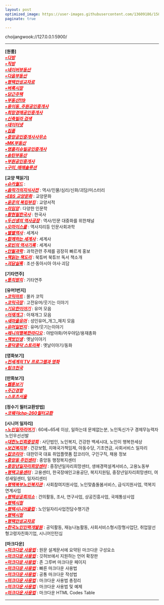 ```yaml
---
layout: post
optimized_image: https://user-images.githubusercontent.com/13609186/158834851-5c5d7736-001b-448d-8bb6-eb99f2f16233.jpg
paginate: true

---
```


choijangwook://127.0.0.1:5900/

---

**[원룸]** <br>
[<span style="color:red">***▪다방***</span>](https://dabangapp.com/)<br>
[<span style="color:red">***▪직방***</span>](https://www.zigbang.com/)<br>
[<span style="color:red">***▪네이버부동산***</span>](https://land.naver.com/)<br>
[<span style="color:red">***▪다음부동산***</span>](https://realty.daum.net/)<br>
[<span style="color:red">***▪평택안성교차로***</span>](http://land.ptkcr.com/offer/?cateid_group=0001&trade=1)<br>
[<span style="color:red">***▪벼룩시장***</span>](https://www.findhouse.co.kr/land/map/web/index.do?typeThing1=01)<br>
[<span style="color:red">***▪당근주택***</span>](https://crhousing.co.kr/index.php?usr_view=pc)<br>
[<span style="color:red">***▪부동산119***</span>](https://www.bd119.com/realty/realty_list.asp?RealtyType=E&sido=%B0%E6%B1%E2)<br>
[<span style="color:red">***▪용이동_주원공인중개사***</span>](http://x8020.kmswb.kr/)<br>
[<span style="color:red">***▪희망경매공인중개사***</span>](http://m.withace.co.kr/beauty1092)<br>
[<span style="color:red">***▪신축빌라 검색***</span>](http://sellinghousing.kr/grid)<br>
[<span style="color:red">***▪데이터넷***</span>](http://www.datanet.co.kr/)<br>
[<span style="color:red">***▪집품***</span>](https://www.zippoom.com/)<br>
[<span style="color:red">***▪중앙공인중개사사무소***</span>](http://www.r114.net/T/0316838959)<br>
[<span style="color:red">***▪MK부동산***</span>](https://land.bizmk.kr/memul/list.php?bubcode=4122000000&mgroup=A&mclass=A01%2CA02%2CA03&bdiv=A&areadiv=&mseq=&JMJ=)<br>
[<span style="color:red">***▪명품리슈빌공인중개사***</span>](https://blog.naver.com/dw6066)<br>
[<span style="color:red">***▪송탄부동산***</span>](https://blog.naver.com/lkbmsk)<br>
[<span style="color:red">***▪부원공인중개사***</span>](https://blog.naver.com/yuri8515)<br>
[<span style="color:red">***▪구미_매매솔루션***</span>](http://www.gumisolution.com/)<br>


**[교양 책읽기]** <br>
[<span style="color:red">***▪슈카월드***</span>](https://www.youtube.com/channel/UCsJ6RuBiTVWRX156FVbeaGg) :  <br>
[<span style="color:red">***▪쏨작가의지식사전***</span>](https://www.youtube.com/c/%EC%8F%A8%EC%9E%91%EA%B0%80%EC%9D%98%EC%A7%80%EC%8B%9D%EC%82%AC%EC%A0%84) : 역사/인물/심리/신화/괴담/미스터리<br>
[<span style="color:red">***▪EBS 교양문화***</span>](https://www.youtube.com/c/EBSCulture/channels) : 교양문화<br>
[<span style="color:red">***▪윤꾼의 북킹부킹***</span>](https://www.youtube.com/c/%EC%9C%A4%EA%BE%BC%EC%9D%98%EB%B6%81%ED%82%B9%EB%B6%80%ED%82%B9) : 교양서적<br>
[<span style="color:red">***▪라임양***</span>](https://www.youtube.com/c/%EB%9D%BC%EC%9E%84%EC%96%91) : 다양한 인문학<br>
[<span style="color:red">***▪황현필한국사***</span>](https://www.youtube.com/c/%ED%99%A9%ED%98%84%ED%95%84%ED%95%9C%EA%B5%AD%EC%82%AC/videos) : 한국사<br>
[<span style="color:red">***▪두선생의 역사공장***</span>](https://www.youtube.com/channel/UC9JrTOkuLwzpyudwQqavXGg) : 역사/인문 대중화를 위한채널<br>
[<span style="color:red">***▪오마이스쿨***</span>](https://www.youtube.com/c/0hmyschool) : 역사지리등 인문사회과학<br>
[<span style="color:red">***▪별별역사***</span>](https://www.youtube.com/channel/UCYuiS1EYw54dEJVzseQSYXw/videos) : 세계사<br>
[<span style="color:red">***▪함께하는 세계사***</span>](https://www.youtube.com/channel/UCdop7AYwvReE6jK7M69MA2A) : 세계사<br>
[<span style="color:red">***▪로빈의 역사기록***</span>](https://www.youtube.com/channel/UCTy-6Pfkmv5fLTMOm04tw4g) : 세계사<br>
[<span style="color:red">***▪안될과학***</span>](https://www.youtube.com/channel/UCMc4EmuDxnHPc6pgGW-QWvQ) : 과학관련 주제를 굉장히 빠르게 홍보<br>
[<span style="color:red">***▪책읽는 책도리***</span>](https://www.youtube.com/channel/UCbaXu_mTn6ya_pabSkx7xxw/videos) : 북튜버 북튜브 독서 책소개<br>
[<span style="color:red">***▪괴담실록***</span>](https://www.youtube.com/c/%EA%B4%B4%EB%8B%B4%EC%8B%A4%EB%A1%9D/videos) : 조선·동아시아 야사·괴담<br>


**[기타연주]** <br>
[<span style="color:red">***▪뚱치땅치***</span>](https://www.youtube.com/c/%EB%9A%B1%EC%B9%98%EB%95%85%EC%B9%98Fingerstylish) : 기타연주<br>


**[유머1번지]** <br>
[<span style="color:red">***▪코믹마트***</span>](https://www.youtube.com/channel/UCJpGg1tfKID4YqvZCAig_Fw) : 몰카 코믹<br>
[<span style="color:red">***▪코믹극장***</span>](https://www.youtube.com/channel/UCYVYJ7AAiZpb8f8MVN3D7QA/videos) : 고전유머/웃기는 이야기<br>
[<span style="color:red">***▪기묘한이야기***</span>](https://www.youtube.com/channel/UCehO7ypk6O_A0zDWe0lZ__Q) : 유머 모음<br>
[<span style="color:red">***▪아재개그***</span>](https://www.youtube.com/channel/UCW0DcqnNHlVFKHZwHrEgRiw) : 아재개그 모음<br>
[<span style="color:red">***▪새마을유머***</span>](https://www.youtube.com/c/%EC%83%88%EB%A7%88%EC%9D%84%EC%9C%A0%EB%A8%B8/videos) : 성인유머_개그_재치 모음<br>
[<span style="color:red">***▪유머일번지***</span>](https://www.youtube.com/channel/UC0AAyspx3wCUd0e9UpjEHjQ) : 유머/웃기는이야기<br>
[<span style="color:red">***▪레니의행복한라디오***</span>](https://www.youtube.com/channel/UCgcg7B2sn0ko7JuZzZDiMEw) : 야밤야화/어우야담/용재총화<br>
[<span style="color:red">***▪책벗인생***</span>](https://www.youtube.com/channel/UCzL_SdGdToS9Sl997UND0fQ/videos) : 옛날이야기<br>
[<span style="color:red">***▪콩닥콩닥 스토리북***</span>](https://www.youtube.com/channel/UCVXnb3PozBmStQ9MBaHVyfw/videos) : 옛날이야기/동화<br>


**[영화보기]** <br>
[<span style="color:red">***▪전세계의 TV 프로그램과 영화***</span>](https://www.viki.com/explore)<br>
[<span style="color:red">***▪링크천국***</span>](https://www.hotword.site/bbs/group.php?gr_id=cn)<br>


**[만화보기]** <br>
[<span style="color:red">***▪웹툰보기***</span>](https://newtoki123.com/webtoon?toon=%EC%9D%BC%EB%B0%98%EC%9B%B9%ED%88%B0)<br>
[<span style="color:red">***▪주간경향***</span>](http://sports.khan.co.kr/comics/comics_genre.html)<br>
[<span style="color:red">***▪스포츠서울***</span>](http://comic.sportsseoul.com/)<br>


**[정수기 필터교환방법]** <br>
[<span style="color:red">***▪코웨이chp-260필터교환***</span>](https://www.youtube.com/watch?v=B92qHPJHWfA)<br>


**[시니어 일자리]** <br>
[<span style="color:red">***▪노인일자리여기***</span>](https://www.seniorro.or.kr:4431) : 60세~65세 이상, 일하는데 문제없는분, 노인독신가구 경제무능력자노인우선선발<br>
[<span style="color:red">***▪대한노인회중앙회***</span>](http://www.koreapeople.co.kr/) : 사단법인, 노인복지, 건강한 백세시대, 노인이 행복한세상<br>
[<span style="color:red">***▪보건복지부***</span>](http://www.mohw.go.kr) : 건강보험, 치매국가책임제, 아동수당, 기초연금, 사회서비스 일자리<br>
[<span style="color:red">***▪잡코리아***</span>](https://www.jobkorea.co.kr/) : 대한민국 대표 취업플랫폼 잡코리아, 구인구직, 채용 정보<br>
[<span style="color:red">***▪중앙동 주민센터***</span>](https://www.pyeongtaek.go.kr/csc/jungang/contents.do?mId=0205000000) : 중앙동 행정복지센터<br>
[<span style="color:red">***▪중장년일자리희망센터***</span>](http://pyeongtaekcci.korcham.net/front/board/boardContentsView.do?boardId=10160&contId=49064&menuId=1318) : 중장년일자리희망센터, 생애경력설계서비스, 고용노동부<br>
[<span style="color:red">***▪평택고용센터***</span>](https://www.work.go.kr/pyeongtaek/main.do) : 고용센터, 한국장애인고용공단, 복지지원팀, 중장년일자리희망센터, 여성새일센터, 일자리센터<br>
[<span style="color:red">***▪평택북부노인복지관***</span>](https://bbnoin.or.kr:41004/) : 사회참여지원사업, 노인맞춤돌봄서비스, 급식지원사업, 역복지연계사업<br>
[<span style="color:red">***▪평택상공회의소***</span>](https://pyeongtaekcci.korcham.net/front/user/main.do) : 건의활동, 조사, 연구사업, 상공진흥사업, 국제통상사업<br>
[<span style="color:red">***▪평택시청***</span>](https://www.pyeongtaek.go.kr/intro.jsp)<br>
[<span style="color:red">***▪평택시니어클럽***</span>](http://www.ptseniorclub.or.kr/) : 노인일자리사업전담수행기관<br>
[<span style="color:red">***▪평택시청***</span>](https://www.pyeongtaek.go.kr/intro.jsp)<br>
[<span style="color:red">***▪평택안성교차로***</span>](http://www.ptkcr.com/)<br>
[<span style="color:red">***▪한국노인인력개발원***</span>](https://www.kordi.or.kr/main.do) : 공익활동, 재능나눔활동, 사회서비스형시장형사업단, 취업알선형고령자친화기업, 시니어인턴십<br>


**[마크다운]** <br>
[<span style="color:red">***▪마크다운 사용법***</span>](https://www.markdownguide.org/basic-syntax) : 원문 설계문서에 요약된 마크다운 구성요소<br>
[<span style="color:red">***▪마크다운 사용법***</span>](http://www.rubycoloredglasses.com/2013/04/languages-supported-by-github-flavored-markdown/) : 깃허브에서 지원하는 언어 확장판<br>
[<span style="color:red">***▪마크다운 사용법***</span>](https://nolboo.kim/blog/2013/09/07/john-gruber-markdown/) : 존 그루버 마크다운 페이지<br>
[<span style="color:red">***▪마크다운 사용법***</span>](http://taewan.kim/post/markdown/#chapter-2) : 빠른 마크다운 사용법<br>
[<span style="color:red">***▪마크다운 사용법***</span>](https://gist.github.com/ihoneymon/652be052a0727ad59601) : 공통 마크다운 작성법<br>
[<span style="color:red">***▪마크다운 사용법***</span>](https://heropy.blog/2017/09/30/markdown/) : 마크다운 사용법 총정리<br>
[<span style="color:red">***▪마크다운 사용법***</span>](https://theorydb.github.io/envops/2019/05/22/envops-blog-how-to-use-md/) : 마크다운 사용법 및 예제<br>
[<span style="color:red">***▪마크다운 사용법***</span>](https://ascii.cl/htmlcodes.htm) : 마크다운 HTML Codes Table<br>

---

